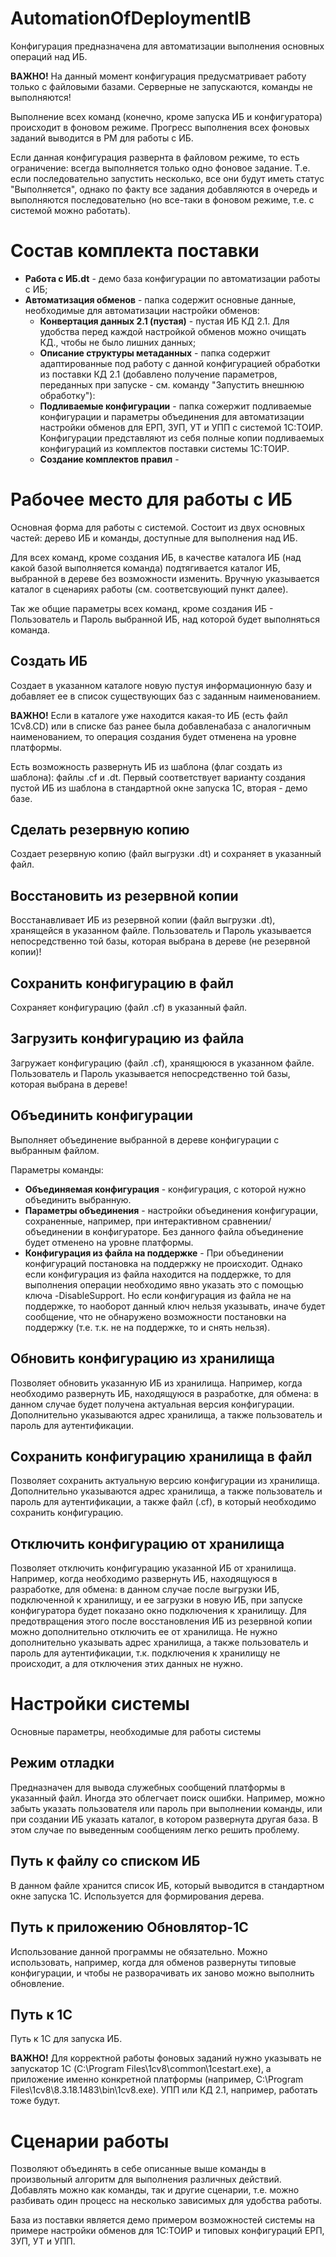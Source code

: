 ﻿# AutomationOfDeploymentIB
Конфигурация предназначена для автоматизации выполнения основных операций над ИБ.

**ВАЖНО!** На данный момент конфигурация предусматривает работу только с файловыми базами. Серверные не запускаются, команды не выполняются!

Выполнение всех команд (конечно, кроме запуска ИБ и конфигуратора) происходит в фоновом режиме. Прогресс выполнения всех фоновых заданий выводится в РМ для работы с ИБ.

Если данная конфигурация развернта в файловом режиме, то есть ограничение: всегда выполняется только одно фоновое задание. Т.е. если последовательно запустить несколько, все они будут иметь статус "Выполняется", однако по факту все задания добавляются в очередь и выполняются последовательно (но все-таки в фоновом режиме, т.е. с системой можно работать).

# Состав комплекта поставки
* **Работа с ИБ.dt** - демо база конфигурации по автоматизации работы с ИБ;
* **Автоматизация обменов** - папка содержит основные данные, необходимые для автоматизации настройки обменов:
	* **Конвертация данных 2.1 (пустая)** - пустая ИБ КД 2.1. Для удобства перед каждой настройкой обменов можно очищать КД., чтобы не было лишних данных;
	* **Описание структуры метаданных** - папка содержит адаптированные под работу с данной конфигурацией обработки из поставки КД 2.1 (добавлено получение параметров, переданных при запуске - см. команду "Запустить внешнюю обработку"):
	* **Подливаемые конфигурации** - папка сожержит подливаемые конфигурации и параметры объединения для автоматизации настройки обменов для ЕРП, ЗУП, УТ и УПП с системой 1С:ТОИР. Конфигурации представляют из себя полные копии подливаемых конфигураций из комплектов поставки системы 1С:ТОИР.
	* **Создание комплектов правил** - 

# Рабочее место для работы с ИБ
Основная форма для работы с системой.
Состоит из двух основных частей: дерево ИБ и команды, доступные для выполнения над ИБ.

Для всех команд, кроме создания ИБ, в качестве каталога ИБ (над какой базой выполняется команда) подтягивается каталог ИБ, выбранной в дереве без возможности изменить. Вручную указывается каталог в сценариях работы (см. соответсвующий пункт далее).

Так же общие параметры всех команд, кроме создания ИБ - Пользователь и Пароль выбранной ИБ, над которой будет выполняться команда.

## Создать ИБ
Создает в указанном каталоге новую пустуя информационную базу и добавляет ее в список существующих баз с заданным наименованием.

**ВАЖНО!** Если в каталоге уже находится какая-то ИБ (есть файл 1Cv8.CD) или в списке баз ранее была добавленабаза с аналогичным наименованием, то операция создания будет отменена на уровне платформы.

Есть возможность развернуть ИБ из шаблона (флаг создать из шаблона): файлы .cf и .dt. Первый соответствует варианту создания пустой ИБ из шаблона в стандартной окне запуска 1С, вторая - демо базе.

## Сделать резервную копию
Создает резервную копию (файл выгрузки .dt) и сохраняет в указанный файл.

## Восстановить из резервной копии
Восстанавливает ИБ из резервной копии (файл выгрузки .dt), хранящейся в указанном файле.
Пользователь и Пароль указывается непосредственно той базы, которая выбрана в дереве (не резервной копии)!

## Сохранить конфигурацию в файл
Сохраняет конфигурацию (файл .cf) в указанный файл.

## Загрузить конфигурацию из файла
Загружает конфигурацию (файл .cf), хранящююся в указанном файле.
Пользователь и Пароль указывается непосредственно той базы, которая выбрана в дереве!

## Объединить конфигурации
Выполняет объединение выбранной в дереве конфигурации с выбранным файлом.

Параметры команды:
* **Объединяемая конфигурация** - конфигурация, с которой нужно объединить выбранную.
* **Параметры объединения** - настройки объединения конфигурации, сохраненные, например, при интерактивном сравнении/объединении в конфигураторе. Без данного файла объединение будет отменено на уровне платформы.
* **Конфигурация из файла на поддержке** - При объединении конфигураций постановка на поддержку не происходит. Однако если конфигурация из файла находится на поддержке, то для выполнения операции необходимо явно указать это с помощью ключа -DisableSupport. Но если конфигурация из файла не на поддержке, то наоборот данный ключ нельзя указывать, иначе будет сообщение, что не обнаружено возможности постановки на поддержку (т.е. т.к. не на поддержке, то и снять нельзя).

## Обновить конфигурацию из хранилища
Позволяет обновить указанную ИБ из хранилища. Например, когда необходимо развернуть ИБ, находящуюся в разработке, для обмена: в данном случае будет получена актуальная версия конфигурации.
Дополнительно указываются адрес хранилища, а также пользователь и пароль для аутентификации.

## Сохранить конфигурацию хранилища в файл
Позволяет сохранить актуальную версию конфигурации из хранилища.
Дополнительно указываются адрес хранилища, а также пользователь и пароль для аутентификации, а также файл (.cf), в который необходимо сохранить конфигурацию.

## Отключить конфигурацию от хранилища
Позволяет отключить конфигурацию указанной ИБ от хранилища. Например, когда необходимо развернуть ИБ, находящуюся в разработке, для обмена: в данном случае после выгрузки ИБ, подключенной к хранилищу, и ее загрузки в новую ИБ, при запуске конфигуратора будет показано окно подключения к хранилищу. Для предотвращения этого после восстановления ИБ из резервной копии можно дополнительно отключить ее от хранилища.
Не нужно дополнительно указывать адрес хранилища, а также пользователь и пароль для аутентификации, т.к. подключения к хранилищу не происходит, а для отключения этих данных не нужно.

# Настройки системы
Основные параметры, необходимые для работы системы

## Режим отладки
Предназначен для вывода служебных сообщений платформы в указанный файл. Иногда это облегчает поиск ошибки. Например, можно забыть указать пользователя или пароль при выполнении команды, или при создании ИБ указать каталог, в котором развернута другая база. В этом случае по выведенным сообщениям легко решить проблему.

## Путь к файлу со списком ИБ
В данном файле хранится список ИБ, который выводится в стандартном окне запуска 1С. Используется для формирования дерева.

## Путь к приложению Обновлятор-1С
Использование данной программы не обязательно. Можно использовать, например, когда для обменов развернуты типовые конфигурации, и чтобы не разворачивать их заново можно выполнить обновление.

## Путь к 1С
Путь к 1С для запуска ИБ.

**ВАЖНО!** Для корректной работы фоновых заданий нужно указывать не запускатор 1С (C:\Program Files\1cv8\common\1cestart.exe), а приложение именно конкретной платформы (например, C:\Program Files\1cv8\8.3.18.1483\bin\1cv8.exe). УПП или КД 2.1, например, работать тоже будут.

# Сценарии работы
Позволяют объединять в себе описанные выше команды в произвольный алгоритм для выполнения различных действий. Добавлять можно как команды, так и другие сценарии, т.е. можно разбивать один процесс на несколько зависимых для удобства работы.

База из поставки является демо примером возможностей системы на примере настройки обменов для 1С:ТОИР и типовых конфигураций ЕРП, ЗУП, УТ и УПП.